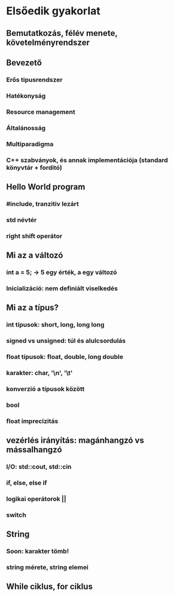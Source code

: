 # Elsőedik gyakorlat

## Bemutatkozás, félév menete, követelményrendszer

## Bevezető
### Erős tipusrendszer
### Hatékonyság
### Resource management
### Általánosság
### Multiparadigma
### C++ szabványok, és annak implementációja (standard könyvtár + forditó)

## Hello World program
### #include, tranzitiv lezárt
### std névtér
### right shift operátor

## Mi az a változó
### int a = 5; -> 5 egy érték, a egy változó
### Inicializáció: nem definiált viselkedés

## Mi az a típus?
### int típusok: short, long, long long
### signed vs unsigned: túl és alulcsordulás
### float típusok: float, double, long double
### karakter: char, '\n', '\t'
### konverzió a típusok között
### bool
### float imprecizitás

## vezérlés irányítás: magánhangzó vs mássalhangzó
### I/O: std::cout, std::cin
### if, else, else if
### logikai operátorok ||
### switch

## String
### Soon: karakter tömb!
### string mérete, string elemei

## While ciklus, for ciklus
